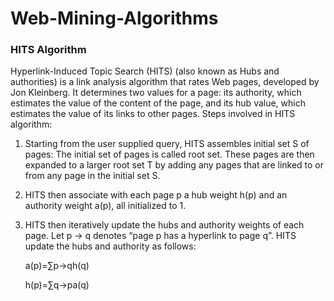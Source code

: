# Web-Mining-Algorithms
### HITS Algorithm

Hyperlink-Induced Topic Search (HITS) (also known as Hubs and authorities) is a link analysis algorithm that rates Web pages, developed by Jon Kleinberg. It determines two values for a page: its authority, which estimates the value of the content of the page, and its hub value, which estimates the value of its links to other pages.
Steps involved in HITS algorithm:
1.	Starting from the user supplied query, HITS assembles initial set S of pages:
The initial set of pages is called root set. These pages are then expanded to a larger root set T by adding any pages that are linked to or from any page in the initial set S.
2.	HITS then associate with each page p a hub weight h(p) and an authority weight a(p), all initialized to 1.
3.	HITS then iteratively update the hubs and authority weights of each page. Let p → q denotes “page p has a hyperlink to page q”. HITS update the hubs and authority as follows:

       a(p)=∑p→qh(q)

       h(p)=∑q→pa(q)

